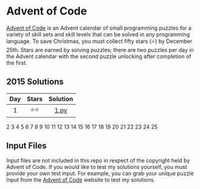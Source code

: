 # Advent of Code
[Advent of Code](https://adventofcode.com/about) is an Advent calendar of
small programming puzzles for a variety of skill sets and skill levels that can
be solved in any programming language. To save Christmas, you must collect fifty
stars (⭐) by December 25th. Stars are earned by solving puzzles; there are two
puzzles per day in the Advent calendar with the second puzzle unlocking after 
completion of the first.

## 2015 Solutions
| Day | Stars | Solution |
|:---:|:-----:|:---------:|
1|⭐⭐|[1.py](https://github.com/Videodromes/AdventOfCode-Python/blob/main/2015/01_not_quite_lisp/1.py)
2
3
4
5
6
7
8
9
10
11
12
13
14
15
16
17
18
19
20
21
22
23
24
25

## Input Files
Input files are not included in this repo in respect of the copyright held by
Advent of Code. If you would like to test my solutions yourself, you must provide
your own test input. For example, you can grab your unique puzzle input from the
[Advent of Code](https://adventofcode.com/events) website to test my solutions.
